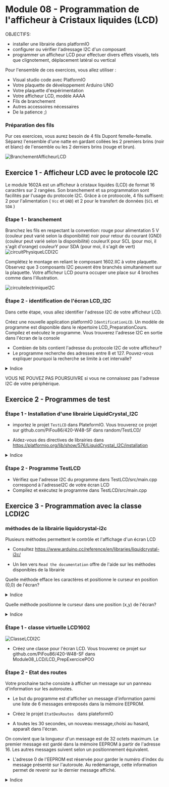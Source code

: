 # Module 08 - Programmation de l'afficheur à Cristaux liquides (LCD)

OBJECTIFS:
- installer une librairie dans platformIO
- configurer ou vérifier l'adressage I2C d'un composant
- programmer un afficheur LCD pour effectuer divers effets visuels, tels que clignotement, déplacement latéral ou vertical

Pour l'ensemble de ces exercices, vous allez utiliser :

- Visual studio code avec PlatformIO
- Votre plaquette de développement Arduino UNO
- Votre plaquette d'expérimentation
- Votre afficheur LCD, modèle AAAA
- Fils de branchement
- Autres accessoires nécessaires
- De la patience ;)

### Préparation des fils

Pur ces exercices, vous aurez besoin de 4 fils Dupont femelle-femelle. Séparez l'ensemble d'une natte en gardant collées les 2 premiers brins (noir et blanc) de l'ensemble ou les 2 derniers brins (rouge et brun).


![BranchementAfficheurLCD](img/branchementLCDI2C.png)

## Exercice 1 -  Afficheur LCD avec le protocole I2C

Le module 1602A est un afficheur à cristaux liquides (LCD) de format 16 caractèrs sur 2 rangées.
Son branchement et sa programmation sont facilités par l'usage du protocole I2C. Grâce à ce protoocole, 4 fils suffisent: 2 pour l'alimentation ( ```Vcc``` et  ```GND```) et 2 pour le transfert de données (```SCL``` et ```SDA``` )

### Étape 1 - branchement
Branchez les fils en respectant la convention:
rouge pour alimentation 5 V (couleur peut varié selon la disponibilité)
noir pour retour du courant (GND) (couleur peut varié selon la disponibilité)
couleurX pour SCL (pour moi, il s'agit d'orange)
couleurY pour SDA (pour moi, il s'agit de vert)
![circuitPhysiqueLCDI2C](img/circuitPhysiqueLCDI2C.png)

Complétez le montage en reliant le composant 1602.IIC à votre plaquette. Observez que 3 composants I2C peuvent être branchés simultanément sur la plaquette. Votre afficheur LCD pourra occuper une place sur 4 broches comme dans l'illustration.

![circuitelectriniqueI2C](img/SchemaLCDI2C.png)

### Étape 2 - identification de l'écran LCD_I2C

Dans cette étape, vous allez identifier l'adresse I2C de votre afficheur LCD.

Créez une nouvelle application platformIO ```IdentificationLCD```. Un modèle de programme est disponible dans le répertoire LCD_PreparationCours.
Compilez  et exécutez le programme.
Vous trouverez l'adresse I2C en sortie dans l'écran de la console
- Combien de bits contient l'adresse du protocole I2C de votre afficheur?
- Le programme recherche des adresses entre 8 et 127. Pouvez-vous expliquer pourquoi la recherche se limite à cet intervalle?
<details>
    <summary>Indice</summary>

Le protocole I2C a une plage d'adresse sur 7 bits. La limite supérieure est donc 127. les 3 premières bits sont réservées pour des commandes spécifiques du protocole. Elles ne peuvent donc pas servir pour identifier un périphérique.

</details>

 VOUS NE POUVEZ PAS POURSUIVRE si vous ne connaissez pas l'adresse I2C de votre périphérique.

## Exercice 2 -  Programmes de test
### Étape 1 - Installation d'une librairie LiquidCrystal_I2C

- importez le projet ```TestLCD``` dans PlateformIO.  Vous trouverez ce projet sur github.com/PiFou86/420-W48-SF dans random/TestLCD/

- Aidez-vous des directives  de librairies dans https://platformio.org/lib/show/576/LiquidCrystal_I2C/installation
<details>
    <summary>Indice</summary>

L'onglet Installation donne la liste des dépendances à ajouter dans le fichier de configuration platformIO.ini de l'application
L'onglet Headers donne l'entête ```#include``` de la librairie à ajouter dans le programme man.cpp

</details>

### Étape 2 - Programme TestLCD

- Vérifiez que l'adresse I2C du programme dans TestLCD/src/main.cpp correspond à l'adresseI2C de votre écran LCD
- Compilez et exécutez le programme dans TestLCD/src/main.cpp

## Exercice 3 - Programmation avec la classe LCDI2C 

### méthodes de la librairie liquidcrystal-i2c

Plusieurs méthodes permettent le contrôle et l'affichage d'un écran LCD

- Consultez https://www.arduino.cc/reference/en/libraries/liquidcrystal-i2c/

- Un lien vers ```Read the documentation``` offre de  l'aide sur les méthodes disponibles de la librairie

Quelle méthode efface les caractères et positionne le curseur en position (0,0) de l'écran?

<details>
    <summary>Indice</summary>

 objet.clear() 

</details>

Quelle méthode positionne le curseur dans une position (x,y) de l'écran?

<details>
    <summary>Indice</summary>

 objet.setCursor(colonne, rangee) 

</details>

### Étape 1 -  classe virtuelle LCD1602

![ClasseLCDI2C](img/ClasseVirtuelleLCD.jpg)

- Créez une classe pour l'écran LCD. Vous trouverez ce projet sur github.com/PiFou86/420-W48-SF dans  Module08_LCD/LCD_PrepExercicePOO


### Étape 2 -  Etat des routes

Votre prochaine tache consiste à afficher un message sur un panneau d'information sur les autoroutes.

- Le but du programme est d'afficher un message d'information parmi une liste de 6 messages entreposés dans la mémoire EEPROM.

- Créez le  projet  ```EtatDesRoutes ``` dans plateformIO

- A toutes les 30 secondes, un nouveau message,choisi au hasard, apparaît dans l'écran.

On convient que la longueur d'un message est de 32 octets maximum. Le premier message est gardé dans la mémoire EEPROM à partir de l'adresse 16. Les autres messages suivent selon un positionnement équivalent.
- L'adresse 0 de l'EEPROM est réservée pour garder le numéro d'index du message présenté sur l'autoroute. Au redémarrage, cette information permet de revenir sur le dernier message affiché.

<details>
    <summary>Indice</summary>

Consultez le site d'Arduino pour tirer un nombre au hasard

</details>
